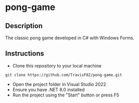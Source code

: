 # pong-game
## Description
The classic pong game developed in C# with Windows Forms.
## Instructions
* Clone this repository to your local machine
```
git clone https://github.com/TravisF82/pong-game.git
```
* Open the project folder in Visual Studio 2022
* Ensure you have .NET 8.0 installed
* Run the project using the "Start" button or press F5
